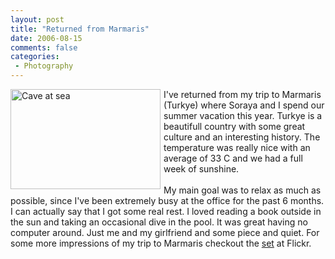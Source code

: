 ```yaml
---
layout: post
title: "Returned from Marmaris"
date: 2006-08-15
comments: false
categories:
 - Photography
---
```


<div class='post'>
<p><a href="http://www.flickr.com/photos/reijnj/215484212/" title="Photo Sharing"><img src="http://static.flickr.com/96/215484212_3b9f6093dd_m.jpg" width="240" height="160" alt="Cave at sea" align="left" style="margin-right:5px;margin-bottom:5px;"/></a>I've returned from my trip to Marmaris (Turkye) where Soraya and I spend our summer vacation this year. Turkye is a beautifull country with some great culture and an interesting history. The temperature was really nice with an average of 33 C and we had a full week of sunshine.<br/><br/>My main goal was to relax as much as possible, since I've been extremely busy at the office for the past 6 months. I can actually say that I got some real rest. I loved reading a book outside in the sun and taking an occasional dive in the pool. It was great having no computer around. Just me and my girlfriend and some piece and quiet. For some more impressions of my trip to Marmaris checkout the <a href="http://www.flickr.com/photos/reijnj/sets/72157594237231227/" target="_blank">set</a> at Flickr.</p><br/><br/></div>
